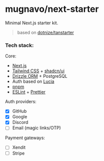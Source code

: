 # mugnavo/next-starter

Minimal Next.js starter kit.

> based on [dotnize/tanstarter](https://github.com/dotnize/tanstarter)

### Tech stack:

Core:

- [Next.js](https://nextjs.org/)
- [Tailwind CSS](https://tailwindcss.com/) + [shadcn/ui](https://ui.shadcn.com/)
- [Drizzle ORM](https://orm.drizzle.team/) + PostgreSQL
- Auth based on [Lucia](https://lucia-auth.com/)
- [pnpm](https://pnpm.io/)
- [ESLint](https://eslint.org/) + [Prettier](https://prettier.io/)

Auth providers:

- [x] GitHub
- [x] Google
- [x] Discord
- [ ] Email (magic links/OTP)

Payment gateways:

- [ ] Xendit
- [ ] Stripe
